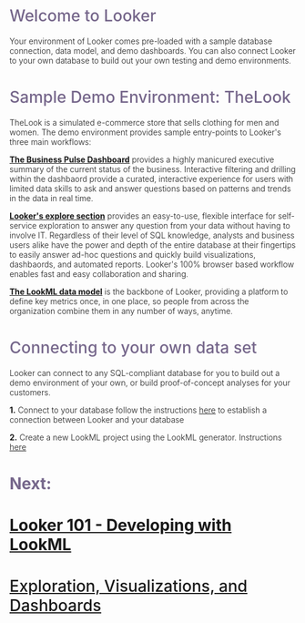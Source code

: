 <h1 style="padding-bottom:0px;color:#76678b;font-weight:500">Welcome to Looker</h1>
<p style="font-weight: 300">
Your environment of Looker comes pre-loaded with a sample database connection, data model, and demo dashboards. You can also connect Looker to your own database to build out your own testing and demo environments.
</p>
<h1 style="padding-bottom:0px;color:#76678b;font-weight:500">Sample Demo Environment: TheLook</h1>
<p style="font-weight: 300">
TheLook is a simulated e-commerce store that sells clothing for men and women. The demo environment provides sample entry-points to Looker's three main workflows:
</p>
<p style="font-weight: 300">
<strong><a href = "/dashboards/thelook/1_business_pulse" style="text-decoration:underline">The Business Pulse Dashboard</a></strong> provides a highly manicured executive summary of the current status of the business. Interactive filtering and drilling within the dashbaord provide a curated, interactive experience for users with limited data skills to ask and answer questions based on patterns and trends in the data in real time.
 </p>
 <p style="font-weight: 300">
 <strong><a href = "/explore/thelook/order_items" style="text-decoration:underline">Looker's explore section</a></strong> provides an easy-to-use, flexible interface for self-service exploration to answer any question from your data without having to involve IT. Regardless of their level of SQL knowledge, analysts and business users alike have the power and depth of the entire database at their fingertips to easily answer ad-hoc questions and quickly build visualizations, dashbaords, and automated reports. Looker's 100% browser based workflow enables fast and easy collaboration and sharing.
</p>
<p style="font-weight: 300">
<strong><a href = "/projects/welcome_to_looker/files/thelook.model.lookml" style="text-decoration:underline">The LookML data model</a></strong> is the backbone of Looker, providing a platform to define key metrics once, in one place, so people from across the organization combine them in any number of ways, anytime.
</p>

<h1 style="padding-bottom:0px;color:#76678b;font-weight:500">Connecting to your own data set</h1>

<p style="font-weight: 300">
Looker can connect to any SQL-compliant database for you to build out a demo environment of your own, or build proof-of-concept analyses for your customers.
</p>

<p style="font-weight: 300">
<strong>1.</strong> Connect to your database follow the instructions <a href = "http://www.looker.com/docs/admin/looker-hosted" style="text-decoration:underline">here</a> to establish a connection between Looker and your database
</p>

<p style="font-weight: 300">
<strong>2.</strong> Create a new LookML project using the LookML generator. Instructions <a href = "http://www.looker.com/docs/data-modeling/getting-started/connect-to-db-and-generate-model" style="text-decoration:underline">here</a>
</p>


<h1 style="padding-bottom:0px;color:#76678b;font-weight:500"><strong>Next: </h1>
<h1 style="padding-bottom:0px;color:#76678b;font-weight:500"><a href = "/stories/welcome_to_looker/2_lookml_101.md" style="text-decoration:underline">Looker 101 - Developing with LookML</strong><a></h1>
<h1 style="padding-bottom:0px;color:#76678b;font-weight:500"><a href = "/stories/welcome_to_looker/3_business_analyst_101.md" style="text-decoration:underline">Exploration, Visualizations, and Dashboards</strong><a></h1>
